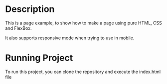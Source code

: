 # Description

This is a page example, to show how to make a page using pure HTML, CSS and FlexBox.

It also supports responsive mode when trying to use in mobile.

# Running Project


To run this project, you can clone the repository and execute the index.html file
